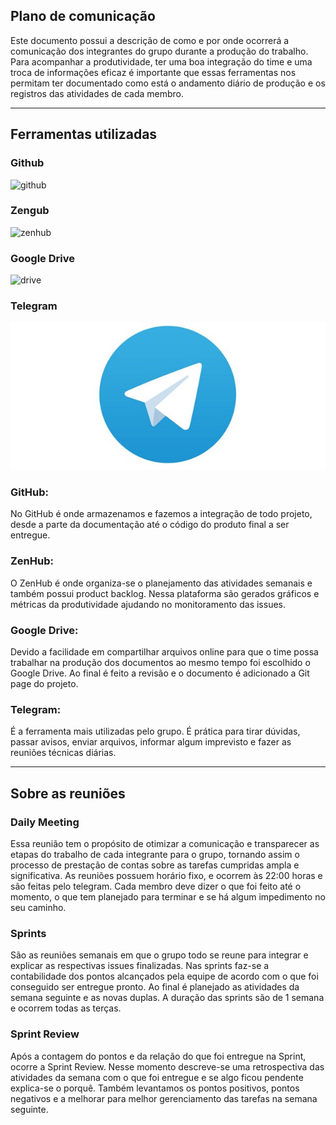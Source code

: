 ## Plano de comunicação

Este documento possui a descrição de como e por onde ocorrerá a comunicação dos integrantes do grupo durante a produção 
do trabalho. Para acompanhar a produtividade, ter uma boa integração do time e uma troca de informações eficaz é importante
que essas ferramentas nos permitam ter documentado como está o andamento diário de produção e os registros das atividades 
de cada membro.

---

## Ferramentas utilizadas

<div class="comunications-imgs">
<div class="images-info">
        <h3>Github</h3>

![github](../assets/imgs/comunication/github.png)

</div>
<div class="images-info">
    <h3>Zengub</h3>

![zenhub](../assets/imgs/comunication/zenhub.png)

</div>

<div class="images-info">
    <h3>Google Drive</h3>

![drive](../assets/imgs/comunication/drive.png)
        <h3>Telegram</h3>

![telegram](../assets/imgs/logo_telegram.jpg)

</div>
<div class="images-info">

</div>
</div>

### GitHub:

<p> No GitHub é onde armazenamos e fazemos a integração de todo projeto, desde a parte da documentação até o código do 
produto final a ser entregue. </p>

### ZenHub:

<p> O ZenHub é onde organiza-se o planejamento das atividades semanais e também possui product backlog. Nessa plataforma são
gerados gráficos e métricas da produtividade ajudando no monitoramento das issues.</p>

### Google Drive:

<p> Devido a facilidade em compartilhar arquivos online para que o time possa trabalhar na produção dos documentos ao mesmo 
tempo foi escolhido o Google Drive. Ao final é feito a revisão e o documento é adicionado a Git page do projeto. </p>

### Telegram: 

<p> É a ferramenta mais utilizadas pelo grupo. É prática para tirar dúvidas, passar avisos, enviar arquivos, informar algum 
imprevisto e fazer as reuniões técnicas diárias.</p>

---

## Sobre as reuniões

### Daily Meeting

Essa reunião tem o propósito de otimizar a comunicação e transparecer as etapas do trabalho de cada integrante para o grupo,
tornando assim o processo de prestação de contas sobre as tarefas cumpridas ampla e significativa. As reuniões possuem 
horário fixo, e ocorrem às 22:00 horas e são feitas pelo telegram. Cada membro deve dizer o que foi feito até o momento,
o que tem planejado para terminar e se há algum impedimento no seu caminho.

### Sprints

São as reuniões semanais em que o grupo todo se reune para integrar e explicar as respectivas issues finalizadas. Nas sprints 
faz-se a contabilidade dos pontos alcançados pela equipe de acordo com o que foi conseguido ser entregue pronto. Ao final é
planejado as atividades da semana seguinte e as novas duplas. A duração das sprints são de 1 semana e ocorrem todas as terças.


### Sprint Review

Após a contagem do pontos e da relação do que foi entregue na Sprint, ocorre a Sprint Review. Nesse momento descreve-se uma 
retrospectiva das atividades da semana com o que foi entregue e se algo ficou pendente explica-se o porquê. Também levantamos
os pontos positivos, pontos negativos e a melhorar para melhor gerenciamento das tarefas na semana seguinte.









